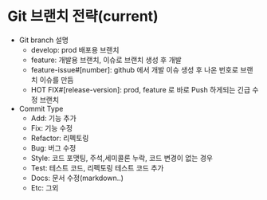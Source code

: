 # Git 브랜치 전략(current)

- Git branch 설명
    - develop: prod 배포용 브랜치
    - feature: 개발용 브랜치, 이슈로 브랜치 생성 후 개발
    - feature-issue#[number]: github 에서 개발 이슈 생성 후 나온 번호로 브랜치 이슈를 만듬
    - HOT FIX#[release-version]: prod, feature 로 바로 Push 하게되는 긴급 수정 브랜치
- Commit Type
    - Add: 기능 추가
    - Fix: 기능 수정
    - Refactor: 리펙토링
    - Bug: 버그 수정
    - Style: 코드 포맷팅, 주석,세미콜론 누락, 코드 변경이 없는 경우
    - Test: 테스트 코드, 리펙토링 테스트 코드 추가
    - Docs: 문서 수정(markdown..)
    - Etc:  그외
